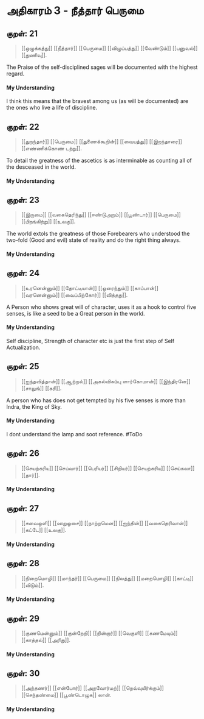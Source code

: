 # அதிகாரம் 3 - நீத்தார் பெருமை

## குறள்: 21
>[[ஒழுக்கத்து]] [[நீத்தார்]] [[பெருமை]] [[விழுப்பத்து]] 
>[[வேண்டும்]] [[பனுவல்]] [[துணிவு]].

The Praise of the self-disciplined sages will be documented with the highest regard.

#### My Understanding
I think this means that the bravest among us (as will be documented) are the ones who live a life of discipline.

## குறள்: 22
>[[துறந்தார்]] [[பெருமை]] [[துணைக்கூறின்]] [[வையத்து]] 
>[[இறந்தாரை]] [[எண்ணிக்கொண் டற்று]].

To detail the greatness of the ascetics is as interminable as counting all of the desceased in the world.

#### My Understanding

## குறள்: 23
>[[இருமை]] [[வகைதெரிந்து]] [[ஈண்டுஅறம்]] [[பூண்டார்]] 
>[[பெருமை]] [[பிறங்கிற்று]] [[உலகு]].

The world extols the greatness of those Forebearers who understood the two-fold (Good and evil) state of reality and do the right thing always.

#### My Understanding

## குறள்: 24
>[[உரனென்னும்]] [[தோட்டியான்]] [[ஓரைந்தும்]] [[காப்பான்]] 
>[[வரனென்னும்]] [[வைப்பிற்கோர்]] [[வித்தது]].

A Person who shows great will of character, uses it as a hook to control five senses, is like a seed to be a Great person in the world.

#### My Understanding
Self discipline, Strength of character etc is just the first step of Self Actualization.

## குறள்: 25
>[[ஐந்தவித்தான்]] [[ஆற்றல்]] [[அகல்விசும்பு ளார்கோமான்]] 
>[[இந்திரனே]] [[சாலுங்]] [[கரி]].

A person who has does not get tempted by his five senses is more than Indra, the King of Sky.

#### My Understanding
I dont understand the lamp and soot reference. #ToDo 

## குறள்: 26
>[[செயற்கரிய]] [[செய்வார்]] [[பெரியர்]] [[சிறியர்]] 
>[[செயற்கரிய]] [[செய்கலா]] [[தார்]].


#### My Understanding

## குறள்: 27
>[[சுவைஒளி]] [[ஊறுஓசை]] [[நாற்றமென]] [[ஐந்தின்]] 
>[[வகைதெரிவான்]] [[கட்டே]] [[உலகு]].


#### My Understanding

## குறள்: 28
>[[நிறைமொழி]] [[மாந்தர்]] [[பெருமை]] [[நிலத்து]] 
>[[மறைமொழி]] [[காட்டி]] [[விடும்]].


#### My Understanding

## குறள்: 29
>[[குணமென்னும்]] [[குன்றேறி]] [[நின்றார்]] [[வெகுளி]] 
>[[கணமேயும்]] [[காத்தல்]] [[அரிது]].


#### My Understanding

## குறள்: 30
>[[அந்தணர்]] [[என்போர்]] [[அறவோர்மற்]] [[றெவ்வுயிர்க்கும்]] 
>[[செந்தண்மை]] [[பூண்டொழுக]] லான்.

#### My Understanding
